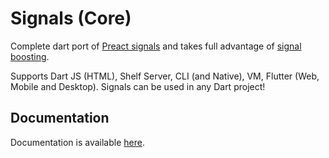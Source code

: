 # Signals (Core)

Complete dart port of [Preact signals](https://preactjs.com/blog/introducing-signals/) and takes full advantage of [signal boosting](https://preactjs.com/blog/signal-boosting/).

Supports Dart JS (HTML), Shelf Server, CLI (and Native), VM, Flutter (Web, Mobile and Desktop). Signals can be used in any Dart project!

## Documentation

Documentation is available [here](https://rodydavis.github.io/signals.dart/reference/overview/).
